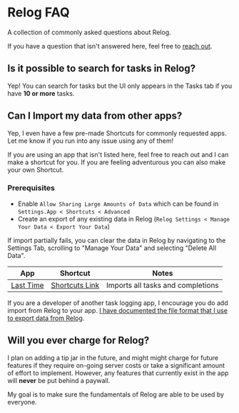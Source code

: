 # Relog FAQ

A collection of commonly asked questions about Relog.

If you have a question that isn't answered here, feel free to [reach out](mailto://lonnie@lonniegerol.com).



## Is it possible to search for tasks in Relog?

Yep! You can search for tasks but the UI only appears in the Tasks tab if you have **10 or more** tasks.


## Can I Import my data from other apps?

Yep, I even have a few pre-made Shortcuts for commonly requested apps. Let me know if you run into any issue using any of them!

If you are using an app that isn't listed here, feel free to reach out and I can make a shortcut for you. If you are feeling adventurous you can also make your own Shortcut.

### Prerequisites

* Enable `Allow Sharing Large Amounts of Data` which can be found in `Settings.App < Shortcuts < Advanced`
* Create an export of any existing data in Relog (`Relog Settings < Manage Your Data < Export Your Data`) 

If import partially fails, you can clear the data in Relog by navigating to the Settings Tab, scrolling to "Manage Your Data" and selecting "Delete All Data".

| App                                                               | Shortcut                                                                           | Notes                             |
| ---------------------------------------------------------------- | ----------------------------------------------------------------------------------- | --------------------------------- |
| [Last Time](https://apps.apple.com/es/app/last-time/id534982023) | [Shortcuts Link](https://www.icloud.com/shortcuts/2de5bc0ecd944f9e865df172b4dd205e) | Imports all tasks and completions |

If you are a developer of another task logging app, I encourage you do add import from Relog
to your app. [I have documented the file format that I use to export data from Relog](https://github.com/Lontronix/Relog-Documentation/blob/main/export-format.md).


## Will you ever charge for Relog?

I plan on adding a tip jar in the future, and might might charge for future features if they require on-going server costs or take a significant amount of effort to implement. However, any features that currently exist in the app will **never** be put behind a paywall.

My goal is to make sure the fundamentals of Relog are able to be used by everyone.
